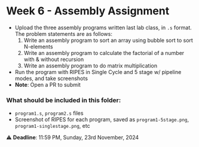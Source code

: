 # Week 6 - Assembly Assignment

- Upload the three assembly programs written last lab class, in `.s` format. The problem statements are as follows:
	1. Write an assembly program to sort an array using bubble sort to sort N-elements
	2. Write an assembly program to calculate the factorial of a number with & without recursion
	3. Write an assembly program to do matrix multiplication
- Run the program with RIPES in Single Cycle and 5 stage w/ pipeline modes, and take screenshots
- **Note**: Open a PR to submit

### What should be included in this folder:
- `program1.s`, `program2.s` files
- Screenshot of RIPES for each program, saved as `program1-5stage.png`, `program1-singlestage.png`, etc

:warning: **Deadline**: 11:59 PM, Sunday, 23rd November, 2024
